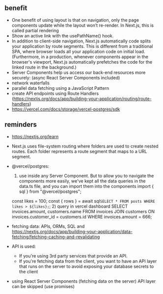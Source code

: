 ## benefit

* One benefit of using layout is that on navigation, only the page components update while the layout won’t re-render. In Next.js, this is called partial rendering
* Show an active link with the usePathName() hook.
* In addition to client-side navigation, Next.js automatically code splits your application by route segments. This is different from a traditional SPA, where browser loads all your application code on initial load.
(Furthermore, in a production, whenever <Link> components appear in the browser's viewport, Next.js automatically prefetches the code for the linked route in the background.)
* Server Components help us access our back-end resources more securely:
 (async React Server Components included)
* network waterfalls
* parallel data fetching using a JavaScript Pattern
* create API endpoints using Route Handlers (https://nextjs.org/docs/app/building-your-application/routing/route-handlers)
* https://vercel.com/docs/storage/vercel-postgres/sdk

## reminders
- https://nextjs.org/learn
- Next.js uses file-system routing where folders are used to create nested routes. Each folder represents a route segment that maps to a URL segment.
-  @vercel/postgres:
    1) use inside any Server Component. But to allow you to navigate the components more easily, we've kept all the data queries in the data.ts file, and you can import them into the components
    import { sql } from "@vercel/postgres";

    const likes = 100;
    const { rows } = await sql`SELECT * FROM posts WHERE likes > ${likes};`;
    2) query in vercel dashboard
    SELECT invoices.amount, customers.name
    FROM invoices
    JOIN customers ON invoices.customer_id = customers.id
    WHERE invoices.amount = 666;
- fetching data: APIs, ORMs, SQL and https://nextjs.org/docs/app/building-your-application/data-fetching/fetching-caching-and-revalidating
- API is used:
    * If you're using 3rd party services that provide an API.
    * If you're fetching data from the client, you want to have an API layer that runs on the server to avoid exposing your database secrets to the client
- using React Server Components (fetching data on the server) API layer can be skipped (use promises)

